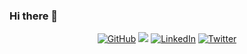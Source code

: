 ### Hi there 👋

<p align="center">  
  <a href="https://github.com/kelson-martins"><img src="https://img.shields.io/github/followers/kelson-martins.svg?label=GitHub&style=social" alt="GitHub"></a>
  <a href href="https://stackoverflow.com/users/3138106/kelson-martins"><img src="https://img.shields.io/stackexchange/stackoverflow/r/3138106?style=plastic"></a>  
  <a href="https://www.linkedin.com/in/kelsonmartins/"><img src="https://img.shields.io/badge/LinkedIn--_.svg?style=social&logo=linkedin" alt="LinkedIn"></a>
  <a href="https://twitter.com/iamkelson"><img src="https://img.shields.io/twitter/follow/iamkelson?label=Twitter&style=social" alt="Twitter"></a>  
</p>

<!--
**kelson-martins/kelson-martins** is a ✨ _special_ ✨ repository because its `README.md` (this file) appears on your GitHub profile.

Here are some ideas to get you started:

- 🔭 I’m currently working on ...
- 🌱 I’m currently learning ...
- 👯 I’m looking to collaborate on ...
- 🤔 I’m looking for help with ...
- 💬 Ask me about ...
- 📫 How to reach me: ...
- 😄 Pronouns: ...
- ⚡ Fun fact: ...
-->

